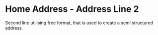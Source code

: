 # Home Address - Address Line 2
Second line utilising free format, that is used to create a semi structured address.